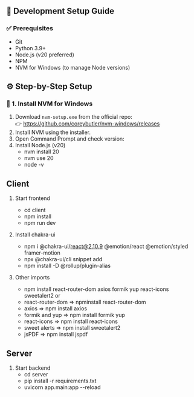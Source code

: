 ## 🧰 Development Setup Guide

### ✅ Prerequisites

- Git
- Python 3.9+
- Node.js (v20 preferred)
- NPM
- NVM for Windows (to manage Node versions)

## ⚙️ Step-by-Step Setup

### 🧱 1. Install NVM for Windows

1. Download `nvm-setup.exe` from the official repo:  
   👉 https://github.com/coreybutler/nvm-windows/releases
2. Install NVM using the installer.
3. Open Command Prompt and check version:
4. Install Node.js (v20)
    - nvm install 20
    - nvm use 20
    - node -v

## Client

1. Start frontend
    - cd client
    - npm install
    - npm run dev

2. Install chakra-ui
    - npm i @chakra-ui/react@2.10.9 @emotion/react @emotion/styled framer-motion
    - npx @chakra-ui/cli snippet add
    - npm install -D @rollup/plugin-alias

3. Other imports
    - npm install react-router-dom axios formik yup react-icons sweetalert2 
    or
    - react-router-dom => npminstall react-router-dom
    - axios => npm install axios
    - formik and yup => npm install formik yup
    - react-icons => npm install react-icons
    - sweet alerts => npm install sweetalert2
    - jsPDF => npm install jspdf

## Server

1. Start backend
    - cd server
    - pip install -r requirements.txt
    - uvicorn app.main:app --reload


